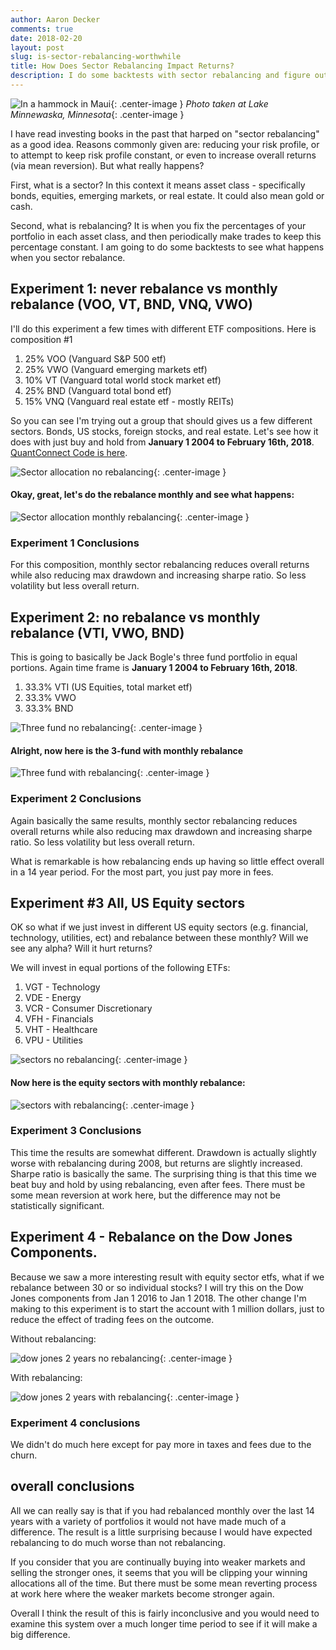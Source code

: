 ```yaml
---
author: Aaron Decker
comments: true
date: 2018-02-20
layout: post
slug: is-sector-rebalancing-worthwhile
title: How Does Sector Rebalancing Impact Returns?
description: I do some backtests with sector rebalancing and figure out if it is worth doing!
---
```


![In a hammock in Maui](/images/blog/lake-in-winter.jpg){: .center-image }
_Photo taken at Lake Minnewaska, Minnesota_{: .center-image }

I have read investing books in the past that harped on "sector rebalancing" as a good idea. Reasons commonly given are: reducing your risk profile, or to attempt to keep risk profile constant, or even to increase overall returns (via mean reversion). But what really happens?

First, what is a sector? In this context it means asset class - specifically bonds, equities, emerging markets, or real estate. It could also mean gold or cash. 

Second, what is rebalancing? It is when you fix the percentages of your portfolio in each asset class, and then periodically make trades to keep this percentage constant. I am going to do some backtests to see what happens when you sector rebalance.


## Experiment 1: never rebalance vs monthly rebalance (VOO, VT, BND, VNQ, VWO)

I'll do this experiment a few times with different ETF compositions. Here is composition #1

1. 25% VOO (Vanguard S&P 500 etf)
2. 25% VWO (Vanguard emerging markets etf)
3. 10% VT (Vanguard total world stock market etf)
4. 25% BND (Vanguard total bond etf)
5. 15% VNQ (Vanguard real estate etf - mostly REITs)

So you can see I'm trying out a group that should gives us a few different sectors. Bonds, US stocks, foreign stocks, and real estate. Let's see how it does with just buy and hold from __January 1 2004 to February 16th, 2018__. [QuantConnect Code is here](https://gist.github.com/a-r-d/5d271f01c29f15b8b68a4409e62c282c).

![Sector allocation no rebalancing](/images/blog/sector-tests/sector-allocation-no-rebalance.png){: .center-image }

#### Okay, great, let's do the rebalance monthly and see what happens:

![Sector allocation monthly rebalancing](/images/blog/sector-tests/sector-rebalance-monthly-1.png){: .center-image }

### Experiment 1 Conclusions

For this composition, monthly sector rebalancing reduces overall returns while also reducing max drawdown and increasing sharpe ratio. So less volatility but less overall return. 


## Experiment 2: no rebalance vs monthly rebalance (VTI, VWO, BND)

This is going to basically be Jack Bogle's three fund portfolio in equal portions. Again time frame is __January 1 2004 to February 16th, 2018__.

1. 33.3% VTI (US Equities, total market etf)
2. 33.3% VWO
3. 33.3% BND


![Three fund no rebalancing](/images/blog/sector-tests/three-fund-no-rebalance.png){: .center-image }

#### Alright, now here is the 3-fund with monthly rebalance

![Three fund with rebalancing](/images/blog/sector-tests/three-fund-with-rebalance.png){: .center-image }


### Experiment 2 Conclusions

Again basically the same results, monthly sector rebalancing reduces overall returns while also reducing max drawdown and increasing sharpe ratio. So less volatility but less overall return. 

What is remarkable is how rebalancing ends up having so little effect overall in a 14 year period. For the most part, you just pay more in fees. 


## Experiment #3 All, US Equity sectors

OK so what if we just invest in different US equity sectors (e.g. financial, technology, utilities, ect) and rebalance between these monthly? Will we see any alpha? Will it hurt returns?

We will invest in equal portions of the following ETFs:

1. VGT - Technology
2. VDE - Energy 
3. VCR - Consumer Discretionary
4. VFH - Financials
5. VHT - Healthcare
6. VPU - Utilities


![sectors no rebalancing](/images/blog/sector-tests/equity-sector-no-rebal.png){: .center-image }

#### Now here is the equity sectors with monthly rebalance:

![sectors with rebalancing](/images/blog/sector-tests/equity-sector-with-rebalance.png){: .center-image }

### Experiment 3 Conclusions

This time the results are somewhat different. Drawdown is actually slightly worse with rebalancing during 2008, but returns are slightly increased. Sharpe ratio is basically the same. The surprising thing is that this time we beat buy and hold by using rebalancing, even after fees. There must be some mean reversion at work here, but the difference may not be statistically significant. 


## Experiment 4 - Rebalance on the Dow Jones Components.

Because we saw a more interesting result with equity sector etfs, what if we rebalance between 30 or so individual stocks? I will try this on the Dow Jones components from Jan 1 2016 to Jan 1 2018. The other change I'm making to this experiment is to start the account with 1 million dollars, just to reduce the effect of trading fees on the outcome.

Without rebalancing:

![dow jones 2 years no rebalancing](/images/blog/sector-tests/dow-jones-2016-to-2018.png){: .center-image }

With rebalancing:

![dow jones 2 years with rebalancing](/images/blog/sector-tests/dow-jones-with-rebal-2016-2018.png){: .center-image }

### Experiment 4 conclusions

We didn't do much here except for pay more in taxes and fees due to the churn. 


## overall conclusions

All we can really say is that if you had rebalanced monthly over the last 14 years with a variety of portfolios it would not have made much of a difference. The result is a little surprising because I would have expected rebalancing to do much worse than not rebalancing. 

If you consider that you are continually buying into weaker markets and selling the stronger ones, it seems that you will be clipping your winning allocations all of the time. But there must be some mean reverting process at work here where the weaker markets become stronger again.

Overall I think the result of this is fairly inconclusive and you would need to examine this system over a much longer time period to see if it will make a big difference.  



